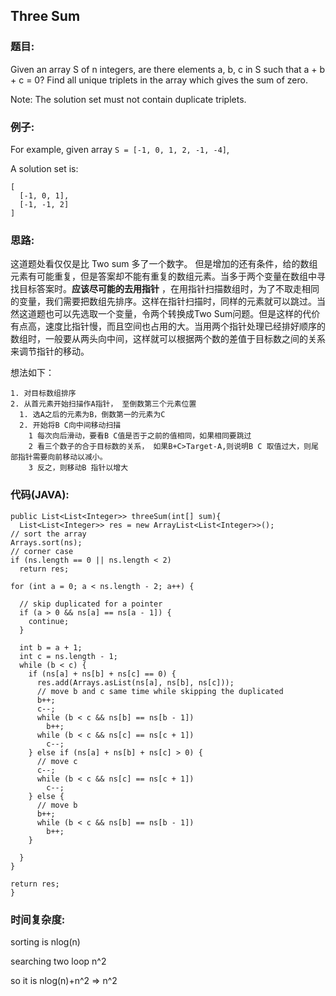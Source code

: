 ## Three Sum


### 题目:

Given an array S of n integers, are there elements a, b, c in S such that a + b + c = 0? Find all unique triplets in the array which gives the sum of zero.

Note: The solution set must not contain duplicate triplets.


### 例子:


For example, given array ```S = [-1, 0, 1, 2, -1, -4]```,

A solution set is:

```
[
  [-1, 0, 1],
  [-1, -1, 2]
]
```


### 思路:

这道题处看仅仅是比 Two sum 多了一个数字。 但是增加的还有条件，给的数组元素有可能重复，但是答案却不能有重复的数组元素。当多于两个变量在数组中寻找目标答案时。**应该尽可能的去用指针** ，在用指针扫描数组时，为了不取走相同的变量，我们需要把数组先排序。这样在指针扫描时，同样的元素就可以跳过。当然这道题也可以先选取一个变量，令两个转换成Two Sum问题。但是这样的代价有点高，速度比指针慢，而且空间也占用的大。当用两个指针处理已经排好顺序的数组时，一般要从两头向中间，这样就可以根据两个数的差值于目标数之间的关系来调节指针的移动。

想法如下：
```
1. 对目标数组排序
2. 从首元素开始扫描作A指针， 至倒数第三个元素位置
  1. 选A之后的元素为B，倒数第一的元素为C
  2. 开始将B C向中间移动扫描
    1 每次向后滑动，要看B C值是否于之前的值相同，如果相同要跳过
    2 看三个数子的合于目标数的关系， 如果B+C>Target-A,则说明B C 取值过大，则尾部指针需要向前移动以减小。
    3 反之，则移动B 指针以增大
```


### 代码(JAVA):

```
public List<List<Integer>> threeSum(int[] sum){
  List<List<Integer>> res = new ArrayList<List<Integer>>();
// sort the array
Arrays.sort(ns);
// corner case
if (ns.length == 0 || ns.length < 2)
  return res;

for (int a = 0; a < ns.length - 2; a++) {

  // skip duplicated for a pointer
  if (a > 0 && ns[a] == ns[a - 1]) {
    continue;
  }

  int b = a + 1;
  int c = ns.length - 1;
  while (b < c) {
    if (ns[a] + ns[b] + ns[c] == 0) {
      res.add(Arrays.asList(ns[a], ns[b], ns[c]));
      // move b and c same time while skipping the duplicated
      b++;
      c--;
      while (b < c && ns[b] == ns[b - 1])
        b++;
      while (b < c && ns[c] == ns[c + 1])
        c--;
    } else if (ns[a] + ns[b] + ns[c] > 0) {
      // move c
      c--;
      while (b < c && ns[c] == ns[c + 1])
        c--;
    } else {
      // move b
      b++;
      while (b < c && ns[b] == ns[b - 1])
        b++;
    }

  }
}

return res;
}
```

### 时间复杂度:

sorting is nlog(n)

searching two loop n^2

so it is nlog(n)+n^2 => n^2
